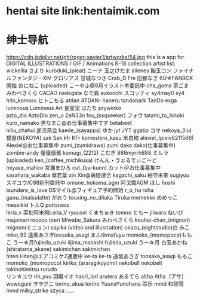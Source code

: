 # hentai   site link:hentaimik.com 
# 绅士导航
https://cdn.jsdelivr.net/gh/roger-xavier1/artworks/54.jpg
this is a app for DIGITAL ILLUSTRATIONS / GIF / Animations R-18 collection
artist list:
wickellia 
さより
kuroduki_(pieat) 
ニーナ
玉之けだま 
allenes
飴玉コン
ファイナルファンタジーXIV 
グロリアス 
甘城なつき 
Crab_D 
Fre 
旧都なぎ 
6U☆FANBOX開始 
おにねこ (uploaded) 
こーやふ@8月イラスト本委託中 
cha_goma 茶ごま
みわべさくら 
CACAO 
nadegata なで肩 
sukocchi スコッティ
sy4may0 sy4 
hito_komoru ヒトこもる 
atdan ATDAN- 
haneru 
tandohark TanDo 
exga
luminous Luminous Art 
星星梁
はたち
prywinko  
azto_dio AztoDio 
zen_o  ZeN33n 
fou_(ssqseeker) フォウ 
tatami_to_hinoki 
kuro_namako 黒なまこ@お仕事募集中です
betabeet  
niliu_chahui 逆流茶会
kaede_(sayappa) ゆか 
jyt JYT 
ggatip コマ
nekoya_(liu) 猫屋(NEKOYA) 
sak Sak 
kfr KFr
komeshiro_kasu 米白粕 
alexiel_(pixiv6211566) Alexiel@お仕事募集中
zumi_(zumidraws) zumi 
dako dako(仕事募集中) 
zombie-andy 僵僵僵酱 
komugi_(2212) こむぎ
888myrrh888 ミルラ (uploaded)
ken_(coffee_michikusa) けんん・ゔぉるでぃごーど 
miyase_mahiro 宮瀬まひろ 
cut_(bu-kunn) カット＠お仕事募集中
sasahara_wakaba 華若葉 
xin Xin@萌姫連合
kagachi_saku 絵守未來 
sugiyuu  スギユウ/C98新刊委託中 
omone_hokoma_agm 阿戈魔AGM 
ほし hoshi 
tsundere_is_love DSマイル@フィギュア予約開始 
r_o_ha roha 
gaou_(matsulatte) がおう 
touxing_no_diluka Tiruka
memekko めめっこ 
messikid トルQ 
pottsness  
leria_v 菜批阿米狗Leria_V 
ryuusei くまちゅき
tomoo ともー
jiiwara ねいび 
majamari 
rococo toeri 
Miwabe_Sakura みわべさくら
kouhai-chan_(mignon) mignon(ミニョン) 
sayika (video and illustration) 
okazu_(eightstudio)白 
みこ miko_92 
遠坂あさぎtoosaka_asagi
まふゆmafuyu 
momoko_(momopoco)ももこ 
うー☆月fujieda_uzuki
iijima_masashi
fujieda_uzuki  うー☆月
白玉あかね (shiratama_akane) 
sakimichan sakimichan  
hiten Hiten@エアコミケ2通販中 
ke-ta ke-ta 
遠坂あさぎ toosaka_asagi 
ももこ momoko_(momopoco) 
kiriko_(araragikoyomi) 
nekobell nekobell
tokinohimitsu 
rurudo  
リン☆ユウ rin_yuu 
羽織イオ haori_iori 
arutera あるてら
altha Atha（アサ）
wowoguni ヲヲグニ
torino_akua torino
YuunaYunohana 
聆乐 mmd 
和颐雪 mmd 
milky_strike 
szyca 
.....





